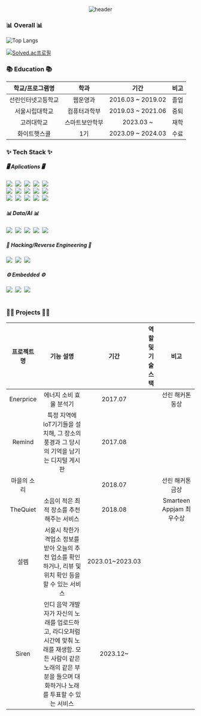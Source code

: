 <div align="center">

![header](https://capsule-render.vercel.app/api?type=waving&color=db4455&height=250&section=header&text=✨BMC✨&fontSize=50&fontColor=ffffff)

</div>

### 📊 Overall 📊

![Top Langs](https://github-readme-stats.vercel.app/api/top-langs/?username=bmchun00&layout=compact)

[![Solved.ac프로필](http://mazassumnida.wtf/api/v2/generate_badge?boj=bmchun00)](https://solved.ac/bmchun00)


### 📚 Education 📚

| 학교/프로그램명 | 학과 | 기간 | 비고 |
| :---: | :---: | :---: | :---: |
| 선린인터넷고등학교 | 웹운영과 | 2016.03 ~ 2019.02| 졸업 |
| 서울시립대학교 | 컴퓨터과학부 | 2019.03 ~ 2021.06| 중퇴 |
| 고려대학교 | 스마트보안학부 | 2023.03 ~ | 재학 |
| 화이트햇스쿨 | 1기 | 2023.09 ~ 2024.03 | 수료 |





### ✨ Tech Stack ✨


<div align="left">
  <h5>🖥️ Aplications 🖥️</h5>
  <img src="https://img.shields.io/badge/javascript-F7DF1E.svg?style=for-the-badge&logo=javascript&logoColor=20232a" />&nbsp
  <img src="https://img.shields.io/badge/html5-E34F26.svg?style=for-the-badge&logo=html5&logoColor=white" />&nbsp
  <img src="https://img.shields.io/badge/css3-1572B6.svg?style=for-the-badge&logo=css3&logoColor=white" />&nbsp
  <img src="https://img.shields.io/badge/jquery-0769AD?style=for-the-badge&logo=jquery&logoColor=white" />&nbsp
  <img src="https://img.shields.io/badge/bootstrap-7952B3?style=for-the-badge&logo=bootstrap&logoColor=white" />&nbsp
</div>

<div align="left">
  <img src="https://img.shields.io/badge/firebase-ffca28?style=for-the-badge&logo=firebase&logoColor=black" />&nbsp
  <img src="https://img.shields.io/badge/flask-000000?style=for-the-badge&logo=flask&logoColor=white" />&nbsp
  <img src="https://img.shields.io/badge/fastapi-009688.svg?style=for-the-badge&logo=fastapi&logoColor=white" />&nbsp
  <img src="https://img.shields.io/badge/node.js-339933.svg?style=for-the-badge&logo=node.js&logoColor=white" />&nbsp
  <img src="https://img.shields.io/badge/flutter-02569B.svg?style=for-the-badge&logo=flutter&logoColor=white" />&nbsp
</div>

<div align="left">
  <img src="https://img.shields.io/badge/kotlin-7f52ff.svg?style=for-the-badge&logo=kotlin&logoColor=white" />&nbsp
  <img src="https://img.shields.io/badge/mysql-4479a1.svg?style=for-the-badge&logo=mysql&logoColor=white" />&nbsp
  <img src="https://img.shields.io/badge/postgresql-4169e1.svg?style=for-the-badge&logo=postgresql&logoColor=white" />&nbsp
  <img src="https://img.shields.io/badge/.net-512BD4?style=for-the-badge&logo=.net#%2B%2B&logoColor=white">&nbsp
  <img src="https://img.shields.io/badge/django-092E20?style=for-the-badge&logo=django#%2B%2B&logoColor=white">
</div>

<div align="left">
  <h5>📊 Data/AI 📊</h5>
  <img src="https://img.shields.io/badge/python-3670A0?style=for-the-badge&logo=python&logoColor=white" />&nbsp
  <img src="https://img.shields.io/badge/pandas-150458?style=for-the-badge&logo=pandas&logoColor=white" />&nbsp
  <img src="https://img.shields.io/badge/Matplotlib-11557c.svg?style=for-the-badge&logo=Matplotlib&logoColor=white" />&nbsp
  <img src="https://img.shields.io/badge/c++-00599C?style=for-the-badge&logo=c%2B%2B&logoColor=white">&nbsp
  <img src="https://img.shields.io/badge/numpy-013243?style=for-the-badge&logo=numpy&logoColor=white">&nbsp
</div>

<div align="left">
  <h5>👾 Hacking/Reverse Engineering 👾</h5>
  <img src="https://img.shields.io/badge/ghidra-3670A0?style=for-the-badge" />&nbsp
  <img src="https://img.shields.io/badge/ida-ffca28?style=for-the-badge" />&nbsp
  <img src="https://img.shields.io/badge/pwntools-11557c.svg?style=for-the-badge" />&nbsp
</div>

<div align="left">
  <h5>⚙️ Embedded ⚙️</h5>
  <img src="https://img.shields.io/badge/raspberry pi-A22846?style=for-the-badge&&logo=raspberrypi&logoColor=white">&nbsp
  <img src="https://img.shields.io/badge/arduino-00878F?style=for-the-badge&&logo=arduino&logoColor=white">&nbsp
  <img src="https://img.shields.io/badge/esp32-000000?style=for-the-badge&&logo=esphome&logoColor=white">&nbsp
</div>
<br>

### 🧑‍💻 Projects 🧑‍💻

| 프로젝트명 | 기능 설명 | 기간 | 역할 및 기술 스택 | 비고 |
| :---: | :---: | :---: | :---: | :---: |
| Enerprice | 에너지 소비 효율 분석기 | 2017.07 | |선린 해커톤 동상 |
| Remind | 특정 지역에 IoT기기들을 설치해, 그 장소의 풍경과 그 당시의 기억을 남기는 디지털 게시판 | 2017.08| |
| 마을의 소리 |  | 2018.07 | |선린 해커톤 금상 |
| TheQuiet | 소음이 적은 최적 장소를 추천해주는 서비스 | 2018.08 | |Smarteen Appjam 최우수상 |
| 설렘 | 서울시 착한가격업소 정보를 받아 오늘의 추천 업소를 확인하거나, 리뷰 및 위치 확인 등을 할 수 있는 서비스 | 2023.01~2023.03 | |
| Siren | 인디 음악 개발자가 자신의 노래를 업로드하고, 라디오처럼 시간에 맞춰 노래를 재생함. 모든 사람이 같은 노래의 같은 부분을 들으며 대화하거나 노래를 투표할 수 있는 서비스| 2023.12~| |

